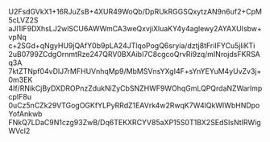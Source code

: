 U2FsdGVkX1+16RJuZsB+4XUR49WoQb/DpRUkRGGSQxytzAN9n6uf2+CpM5cLVZ2S
aJl1IF9DXhsLJ2wlSCU6AWWmCA3weQxvjiXluaKY4y4aglewy2AYAXUIsbw+vpNq
c+2SGd+qNgyHU9jQAfY0b9pLA24JTlqoPogQ6sryia/dztj8tFriIFYCu5jliKTi
2uB0799ZCdgOrnmtRze247QRV0BXAibI7C8cgcoQrvRi9zq/mINrojdsFKRSAq3A
7ktZTNpf04vDlJ7rMFHUVnhqMp9/MbMSVnsYXgI4F+sYnYEYuM4yUvZv3j+0m3EK
4If/RNikCjByDXDROPnzZdukNiZyCbSNZHWF9WOhqGmLQPQrdaNZWarlmpcpIF8u
0uCz5nCZk29VTGogOGKfYLPyRRdZ1EAVrk4w2RwqK7W4lQkWIWbHNDpoYofAnkwb
FNkQ7LDaC9N1czg93ZwB/Dq6TEKXRCYV85aXP15S0T1BX2SEdSIsNtIRWigWVcl2
